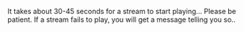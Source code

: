 It takes about 30-45 seconds for a stream to start playing... Please be patient. If a stream fails to play, you will get a message telling you so..
